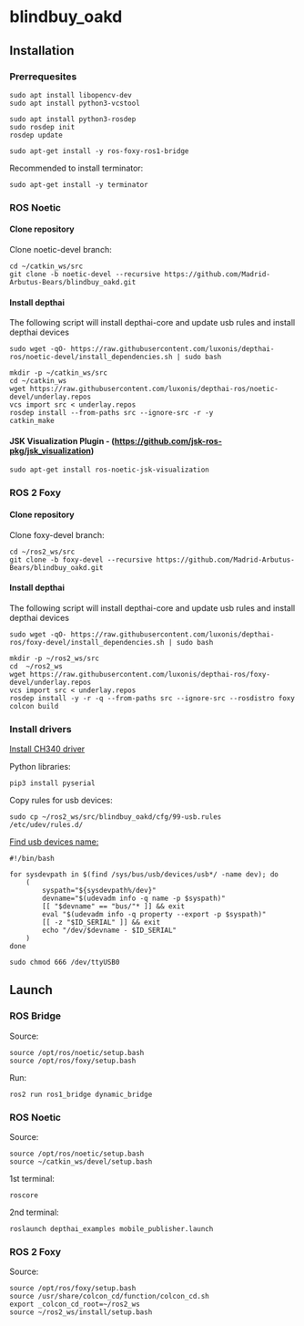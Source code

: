 # blindbuy_oakd

## Installation
### Prerrequesites
```
sudo apt install libopencv-dev
sudo apt install python3-vcstool
```
```
sudo apt install python3-rosdep
sudo rosdep init
rosdep update
```
```
sudo apt-get install -y ros-foxy-ros1-bridge
```
Recommended to install terminator:
```
sudo apt-get install -y terminator
```
### ROS Noetic
#### Clone repository
Clone noetic-devel branch:
```
cd ~/catkin_ws/src
git clone -b noetic-devel --recursive https://github.com/Madrid-Arbutus-Bears/blindbuy_oakd.git
```
#### Install depthai
The following script will install depthai-core and update usb rules and install depthai devices

```
sudo wget -qO- https://raw.githubusercontent.com/luxonis/depthai-ros/noetic-devel/install_dependencies.sh | sudo bash
```
```
mkdir -p ~/catkin_ws/src
cd ~/catkin_ws
wget https://raw.githubusercontent.com/luxonis/depthai-ros/noetic-devel/underlay.repos
vcs import src < underlay.repos
rosdep install --from-paths src --ignore-src -r -y
catkin_make
```
#### JSK Visualization Plugin - (https://github.com/jsk-ros-pkg/jsk_visualization)
```
sudo apt-get install ros-noetic-jsk-visualization
```
### ROS 2 Foxy
#### Clone repository
Clone foxy-devel branch:
```
cd ~/ros2_ws/src
git clone -b foxy-devel --recursive https://github.com/Madrid-Arbutus-Bears/blindbuy_oakd.git
```
#### Install depthai
The following script will install depthai-core and update usb rules and install depthai devices
```
sudo wget -qO- https://raw.githubusercontent.com/luxonis/depthai-ros/foxy-devel/install_dependencies.sh | sudo bash
```
```
mkdir -p ~/ros2_ws/src
cd  ~/ros2_ws
wget https://raw.githubusercontent.com/luxonis/depthai-ros/foxy-devel/underlay.repos
vcs import src < underlay.repos
rosdep install -y -r -q --from-paths src --ignore-src --rosdistro foxy
colcon build
```
### Install drivers

[Install CH340 driver](https://learn.sparkfun.com/tutorials/how-to-install-ch340-drivers/drivers-if-you-need-them)

Python libraries:
```
pip3 install pyserial
```
Copy rules for usb devices:
```
sudo cp ~/ros2_ws/src/blindbuy_oakd/cfg/99-usb.rules /etc/udev/rules.d/
```
[Find usb devices name:](https://unix.stackexchange.com/questions/144029/command-to-determine-ports-of-a-device-like-dev-ttyusb0)
```
#!/bin/bash

for sysdevpath in $(find /sys/bus/usb/devices/usb*/ -name dev); do
    (
        syspath="${sysdevpath%/dev}"
        devname="$(udevadm info -q name -p $syspath)"
        [[ "$devname" == "bus/"* ]] && exit
        eval "$(udevadm info -q property --export -p $syspath)"
        [[ -z "$ID_SERIAL" ]] && exit
        echo "/dev/$devname - $ID_SERIAL"
    )
done
```
```
sudo chmod 666 /dev/ttyUSB0
```
## Launch
### ROS Bridge
Source:
```
source /opt/ros/noetic/setup.bash
source /opt/ros/foxy/setup.bash
```
Run:
```
ros2 run ros1_bridge dynamic_bridge
```
### ROS Noetic
Source:
```
source /opt/ros/noetic/setup.bash
source ~/catkin_ws/devel/setup.bash
```
1st terminal:
```
roscore
```
2nd terminal:
```
roslaunch depthai_examples mobile_publisher.launch
```
### ROS 2 Foxy
Source:
```
source /opt/ros/foxy/setup.bash
source /usr/share/colcon_cd/function/colcon_cd.sh
export _colcon_cd_root=~/ros2_ws
source ~/ros2_ws/install/setup.bash
```





